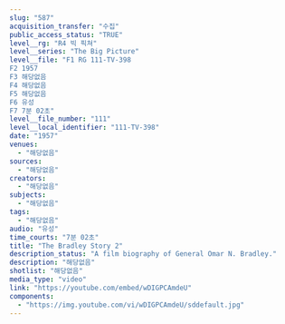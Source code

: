 ```yaml
---
slug: "587"
acquisition_transfer: "수집"
public_access_status: "TRUE"
level__rg: "R4 빅 픽쳐"
level__series: "The Big Picture"
level__file: "F1 RG 111-TV-398
F2 1957
F3 해당없음
F4 해당없음
F5 해당없음
F6 유성
F7 7분 02초"
level__file_number: "111"
level__local_identifier: "111-TV-398"
date: "1957"
venues: 
  - "해당없음"
sources: 
  - "해당없음"
creators: 
  - "해당없음"
subjects: 
  - "해당없음"
tags: 
  - "해당없음"
audio: "유성"
time_courts: "7분 02초"
title: "The Bradley Story 2"
description_status: "A film biography of General Omar N. Bradley."
description: "해당없음"
shotlist: "해당없음"
media_type: "video"
link: "https://youtube.com/embed/wDIGPCAmdeU"
components: 
  - "https://img.youtube.com/vi/wDIGPCAmdeU/sddefault.jpg"
---
```

